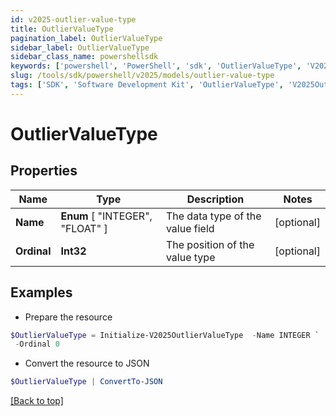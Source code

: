 ```yaml
---
id: v2025-outlier-value-type
title: OutlierValueType
pagination_label: OutlierValueType
sidebar_label: OutlierValueType
sidebar_class_name: powershellsdk
keywords: ['powershell', 'PowerShell', 'sdk', 'OutlierValueType', 'V2025OutlierValueType'] 
slug: /tools/sdk/powershell/v2025/models/outlier-value-type
tags: ['SDK', 'Software Development Kit', 'OutlierValueType', 'V2025OutlierValueType']
---
```



# OutlierValueType

## Properties

Name | Type | Description | Notes
------------ | ------------- | ------------- | -------------
**Name** |  **Enum** [  "INTEGER",    "FLOAT" ] | The data type of the value field | [optional] 
**Ordinal** | **Int32** | The position of the value type | [optional] 

## Examples

- Prepare the resource
```powershell
$OutlierValueType = Initialize-V2025OutlierValueType  -Name INTEGER `
 -Ordinal 0
```

- Convert the resource to JSON
```powershell
$OutlierValueType | ConvertTo-JSON
```


[[Back to top]](#) 

